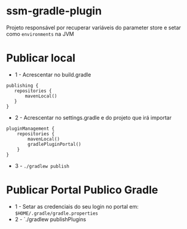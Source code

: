 # ssm-gradle-plugin

Projeto responsável por recuperar variáveis do parameter store e setar como `environments` na JVM

# Publicar local

* 1 - Acrescentar no build.gradle

 ```
 publishing {
    repositories {
        mavenLocal()
    }
 }
 ```

* 2 - Acrescentar no settings.gradle e do projeto que irá importar

```
pluginManagement {
    repositories {
        mavenLocal()
        gradlePluginPortal()
    }
}
```

* 3 - `./gradlew publish`

# Publicar Portal Publico Gradle

* 1 - Setar as credenciais do seu login no portal em: `$HOME/.gradle/gradle.properties`
* 2 - `./gradlew publishPlugins
